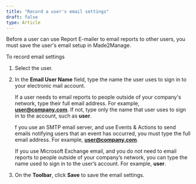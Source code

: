 ```yaml
---
title: "Record a user's email settings"
draft: false
type: Article 
---
```


Before a user can use Report E-mailer to email reports to other users, you must save the user's email setup in Made2Manage.

To record email settings

1. Select the user.

2. In the **Email User Name** field, type the name the user uses to sign in to your electronic mail account.

    If a user needs to email reports to people outside of your company's network, type their full email address. For example, **user@company.com**. If not, type only the name that user uses to sign in to the account, such as **user**.

    f you use an SMTP email server, and use Events & Actions to send emails notifying users that an event has occurred, you must type the full email address. For example, **user@company.com**.

    If you use Microsoft Exchange email, and you do not need to email reports to people outside of your company’s network, you can type the name used to sign in to the user’s account. For example, **user**.

3. On the **Toolbar**, click **Save** to save the email settings.

​